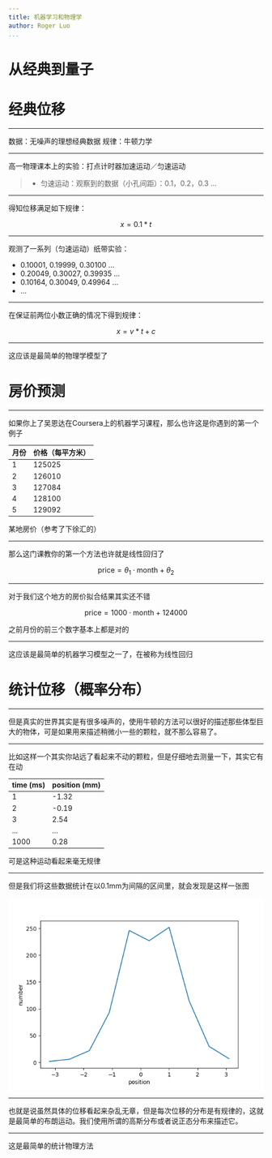 ```yaml
---
title: 机器学习和物理学
author: Roger Luo
...
```



# 从经典到量子


# 经典位移

---

数据：无噪声的理想经典数据
规律：牛顿力学

---

高一物理课本上的实验：打点计时器加速运动／匀速运动

> - 匀速运动：观察到的数据（小孔间距）：0.1，0.2，0.3 ...

---

得知位移满足如下规律：

$$
x = 0.1 * t
$$

---

观测了一系列（匀速运动）纸带实验：

- 0.10001, 0.19999, 0.30100 ...
- 0.20049, 0.30027, 0.39935 ...
- 0.10164, 0.30049, 0.49964 ...
- ...

---

在保证前两位小数正确的情况下得到规律：

$$
x = v * t + c
$$

---

这应该是最简单的物理学模型了


# 房价预测

---

如果你上了吴恩达在Coursera上的机器学习课程，那么也许这是你遇到的第一个例子

| 月份 | 价格（每平方米） |
|------|------------------|
|    1 |           125025 |
|    2 |           126010 |
|    3 |           127084 |
|    4 |           128100 |
|    5 |           129092 |

某地房价（参考了下徐汇的）

---

那么这门课教你的第一个方法也许就是线性回归了

$$
\text{price} = \theta_1\cdot \text{month} + \theta_2
$$

---

对于我们这个地方的房价拟合结果其实还不错

$$
\text{price} = 1000 \cdot \text{month} + 124000
$$

之前月份的前三个数字基本上都是对的

---

这应该是最简单的机器学习模型之一了，在被称为线性回归


# 统计位移（概率分布）

---

但是真实的世界其实是有很多噪声的，使用牛顿的方法可以很好的描述那些体型巨大的物体，可是如果用来描述稍微小一些的颗粒，就不那么容易了。

---

比如这样一个其实你站远了看起来不动的颗粒，但是仔细地去测量一下，其实它有在动

| time (ms) | position (mm) |
|-----------|---------------|
| 1         | -1.32         |
| 2         | -0.19         |
| 3         | 2.54          |
| ...       | ...           |
| 1000      | 0.28          |

可是这种运动看起来毫无规律

---

但是我们将这些数据统计在以0.1mm为间隔的区间里，就会发现是这样一张图

![](../img/brownian.png)

---

也就是说虽然具体的位移看起来杂乱无章，但是每次位移的分布是有规律的，这就是最简单的布朗运动。我们使用所谓的高斯分布或者说正态分布来描述它。

---

这是最简单的统计物理方法


